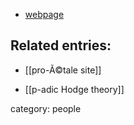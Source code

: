 
* [webpage](http://www.math.ias.edu/~bhattb/)

## Related entries:

* [[pro-Ã©tale site]]

* [[p-adic Hodge theory]]

category: people

